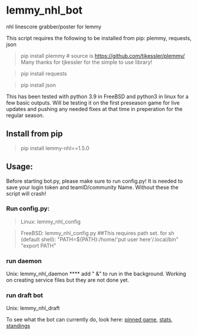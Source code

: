 # lemmy_nhl_bot
nhl linescore grabber/poster for lemmy

This script requires the following to be installed from pip: plemmy, requests, json

> pip install plemmy  # source is https://github.com/tjkessler/plemmy/  Many thanks for tjkessler for the simple to use library!

> pip install requests

> pip install json

This has been tested with python 3.9 in FreeBSD and python3 in linux for a few basic outputs. Will be testing it on the first preseason game for live updates and pushing any needed fixes at that time in preperation for the regular season.


## Install from pip
> pip install lemmy-nhl==1.5.0

## Usage:
Before starting bot.py, please make sure to run config.py! It is needed to save your login token and teamID/community Name. Without
these the script will crash!


### Run config.py:
> Linux: lemmy_nhl_config

>FreeBSD: lemmy_nhl_config.py ##This requires path set. for sh (default shell): "PATH=${PATH}:/home/'put user here'/.local/bin" "export PATH"

### run daemon
Unix: lemmy_nhl_daemon   **** add " &" to run in the background. Working on creating service files but they are not done yet.


### run draft bot
Unix: lemmy_nhl_draft



To see what the bot can currently do, look here: [pinned game](https://enterprise.lemmy.ml/post/417088), [stats](https://enterprise.lemmy.ml/post/417090), [standings](https://enterprise.lemmy.ml/post/417089)
